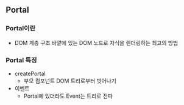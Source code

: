 ## Portal

### Portal이란

- DOM 계층 구조 바깥에 있는 DOM 노드로 자식을 렌더링하는 최고의 방법

### Portal 특징

- createPortal
  - 부모 컴포넌트 DOM 트리로부터 벗어나기
- 이벤트
  - Portal에 있더라도 Event는 트리로 전파
